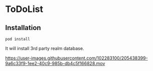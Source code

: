 # ToDoList

## Installation

```shell
pod install
```
It will install 3rd party realm database.




https://user-images.githubusercontent.com/102283100/205438399-9a6c33f9-1ee2-40c9-985b-db4c5f166828.mov


